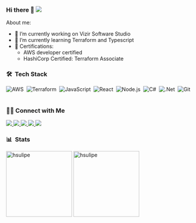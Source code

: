 ### Hi there 👋 ![](https://visitor-badge.glitch.me/badge?page_id=hsulipe.hsulipe)

About me:

- 🔭 I’m currently working on Vizir Software Studio
- 🌱 I’m currently learning Terraform and Typescript
- 📜 Certifications:
    - AWS developer certified
    - HashiCorp Certified: Terraform Associate

### 🛠 &nbsp;Tech Stack

![AWS](https://img.shields.io/badge/-Amazon_AWS-FF9900?logo=amazon-aws&logoColor=white&style=flat&logoColor=black)&nbsp;
![Terraform](https://img.shields.io/badge/-Terraform-594CDE?logo=terraform&logoColor=white&style=flat)&nbsp;
![JavaScript](https://img.shields.io/badge/-JavaScript-F7DF1E?style=flat&logo=javascript&logoColor=white)&nbsp;
![React](https://img.shields.io/badge/-React-05122A?style=flat&logo=react)&nbsp;
![Node.js](https://img.shields.io/badge/-Node.js-43853D?style=flat&logo=node.js&logoColor=white)&nbsp;
![C#](https://img.shields.io/badge/-c%23-37008C?style=flag&logo=c-sharp)&nbsp;
![.Net](https://img.shields.io/badge/.NET-694097?style=flat&logo=.net)&nbsp;
![Git](https://img.shields.io/badge/-Git-E94C30?style=flat&logo=git&logoColor=white)&nbsp;

<div> 
    <h3>🤝🏻 Connect with Me</h3>
    <a href="https://www.linkedin.com/in/felipe-hsu-2a604012b/">
      <img src="https://img.shields.io/badge/-Linkedin-0077B5?style=flat&logo=Linkedin&logoColor=white"/>
    </a>
    <a href="mailto:felipe_hsu@hotmail.com">
      <img src="https://img.shields.io/badge/-Gmail-D14836?style=flat&logo=Gmail&logoColor=white"/>
    </a>
    <a href="https://stackoverflow.com/users/10719043/felipe-hsu">
      <img src="https://img.shields.io/badge/-StackOverflow-F48225?style=flat&logo=stackoverflow&logoColor=white"/>
    </a>
    <a href="https://dev.to/hsulipe">
      <img src="https://img.shields.io/badge/-dev.to-0A0A0A?style=flat&logo=dev.to&logoColor=white"/>
    </a>
    <a href="https://www.hackerrank.com/hsufelipe">
      <img src="https://img.shields.io/badge/-HackeRank-2EC866?style=flat&logo=hackerrank&logoColor=white"/>
    </a>
</div>

### :bar_chart: &nbsp;Stats
<div float="right">
    <img height="180em" src="https://github-readme-stats.vercel.app/api?username=hsulipe&show_icons=true&theme=algolia&include_all_commits=true&count_private=true" alt="hsulipe" />
    <img height="180em" src="https://github-readme-stats.vercel.app/api/top-langs/?username=hsulipe&layout=compact&theme=algolia" alt="hsulipe" />
<div>
